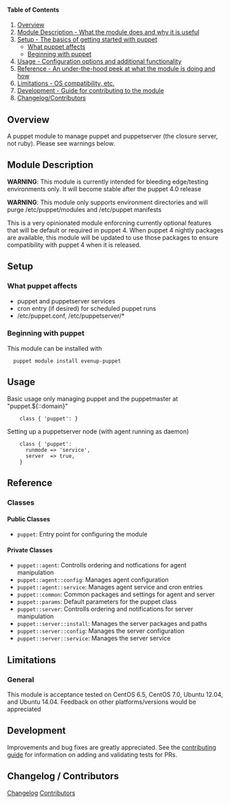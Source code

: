 #### Table of Contents

1. [Overview](#overview)
2. [Module Description - What the module does and why it is useful](#module-description)
3. [Setup - The basics of getting started with puppet](#setup)
    * [What puppet affects](#what-puppet-affects)
    * [Beginning with puppet](#beginning-with-puppet)
4. [Usage - Configuration options and additional functionality](#usage)
5. [Reference - An under-the-hood peek at what the module is doing and how](#reference)
5. [Limitations - OS compatibility, etc.](#limitations)
6. [Development - Guide for contributing to the module](#development)
7. [Changelog/Contributors](#changelog-contributors)

## Overview

A puppet module to manage puppet and puppetserver (the closure server, not ruby).  Please see warnings below.

## Module Description

**WARNING**: This module is currently intended for bleeding edge/testing environments only.  It will become stable after the puppet 4.0 release

**WARNING**: This module only supports environment directories and will purge /etc/puppet/modules and /etc/puppet manifests

This is a very opinionated module enforcning currently optional features that will be default or required in puppet 4.  When
puppet 4 nightly packages are available, this module will be updated to use those packages to ensure compatibility with
puppet 4 when it is released.

## Setup

### What puppet affects

* puppet and puppetserver services
* cron entry (if desired) for scheduled puppet runs
* /etc/puppet.conf, /etc/puppetserver/*


### Beginning with puppet

This module can be installed with

```
  puppet module install evenup-puppet
```

## Usage

Basic usage only managing puppet and the puppetmaster at "puppet.${::domain}"

```puppet
    class { 'puppet': }
```

Setting up a puppetserver node (with agent running as daemon)

```puppet
    class { 'puppet':
      runmode => 'service',
      server  => true,
    }
```

## Reference

### Classes

#### Public Classes

* `puppet`: Entry point for configuring the module

#### Private Classes

* `puppet::agent`: Controlls ordering and notfications for agent manipulation
* `puppet::agent::config`: Manages agent configuration
* `puppet::agent::service`: Manages agent service and cron entries
* `puppet::common`: Common packages and settings for agent and server
* `puppet::params`: Default parameters for the puppet class
* `puppet::server`: Controlls ordering and notifications for server manipulation
* `puppet::server::install`: Manages the server packages and paths
* `puppet::server::config`: Manages the server configuration
* `puppet::server::service`: Manages the server service


## Limitations

### General
This module is acceptance tested on CentOS 6.5, CentOS 7.0, Ubuntu 12.04, and Ubuntu 14.04.  Feedback on other platforms/versions would be appreciated

## Development

Improvements and bug fixes are greatly appreciated.  See the [contributing guide](https://github.com/evenup/evenup-puppet/CONTRIBUTING.md) for
information on adding and validating tests for PRs.

## Changelog / Contributors

[Changelog](https://github.com/evenup/evenup-puppet/CHANGELOG)
[Contributors](https://github.com/evenup/evenup-puppet/graphs/contributors)
